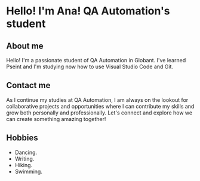 # Hello! I'm Ana! QA Automation's student
## About me
Hello! I'm a passionate student of QA Automation in Globant. I've learned Pseint and I'm studying now how to use Visual Studio Code and Git.
## Contact me
As I continue my studies at QA Automation, I am always on the lookout for collaborative projects and opportunities where I can contribute my skills and grow both personally and professionally. Let's connect and explore how we can create something amazing together!
## Hobbies
- Dancing.
- Writing.
- Hiking.
- Swimming.